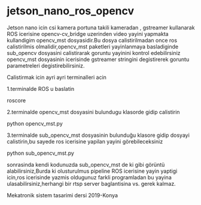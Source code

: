 # jetson_nano_ros_opencv

Jetson nano icin csi kamera portuna takili kameradan , gstreamer kullanarak ROS icerisine opencv-cv_bridge uzerinden video yayini yapmakta kullandigim opencv_mst dosyasidir.Bu dosya calistirilmadan once ros calistirilmis olmalidir,opencv_mst paketleri yayinlanmaya basladiginde sub_opencv dosyasini calistirarak goruntu yayinini kontrol edebilirsiniz
opencv_mst dosyasinin icerisinde gstreamer stringini degistirerek goruntu parametreleri degistirebilirsiniz.


Calistirmak icin ayri ayri terminalleri acin

1.terminalde ROS u baslatin

roscore

2.terminalde opencv_mst dosyasini bulundugu klasorde gidip calistirin

python opencv_mst.py

3.terminalde sub_opencv_mst dosyasinin bulunduğu klasore gidip dosyayi calistirin,bu sayede ros icerisine yapilan yayini görebileceksiniz

python sub_opencv_mst.py


sonrasinda kendi kodunuzda sub_opencv_mst de ki gibi görüntü alabilirsiniz,Burda ki olusturulmus pipeline ROS icerisine yayin yaptigi icin,ros icerisinde yazmis oldugunuz farkli programladan bu yayina ulasabilirsiniz,herhangi bir rtsp server baglantisina vs. gerek kalmaz.

Mekatronik sistem tasarimi dersi 2019-Konya
